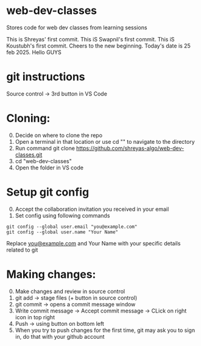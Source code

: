 # web-dev-classes
Stores code for web dev classes from learning sessions 

This is Shreyas' first commit.
This iS Swapnil's first commit.
This iS Koustubh's first commit.
Cheers to the new beginning.
Today's date is 25 feb 2025.
Hello GUYS



# git instructions
Source control -> 3rd button in VS Code

# Cloning:

0. Decide on where to clone the repo
1. Open a terminal in that location or use cd "<location>" to navigate to the directory
3. Run command git clone https://github.com/shreyas-algo/web-dev-classes.git
4. cd "web-dev-classes"
5. Open the folder in VS code

# Setup git config
0. Accept the collaboration invitation you received in your email
1. Set config using following commands
```
git config --global user.email "you@example.com"
git config --global user.name "Your Name"
```
Replace you@example.com and Your Name with your specific details related to git

# Making changes:

0. Make changes and review in source control
1. git add -> stage files (+ button in source control)
2. git commit -> opens a commit message window
3. Write commit message -> Accept commit message -> CLick on right icon in top right
4. Push -> using button on bottom left
5. When you try to push changes for the first time, git may ask you to sign in, do that with your github account